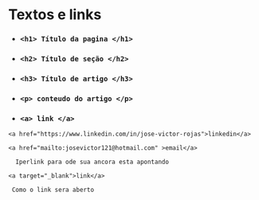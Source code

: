 # Textos e links

- ### ``` <h1> Título da pagina </h1> ```

- ### ``` <h2> Título de seção </h2> ```

- ### ``` <h3> Título de artigo </h3> ```

- ### ``` <p> conteudo do artigo </p> ```

- ### ```<a> link </a> ```

``` <a href="https://www.linkedin.com/in/jose-victor-rojas">linkedin</a> ```

``` <a href="mailto:josevictor121@hotmail.com" >email</a> ```
      
      Iperlink para ode sua ancora esta apontando


``` <a target="_blank">link</a> ```

     Como o link sera aberto





